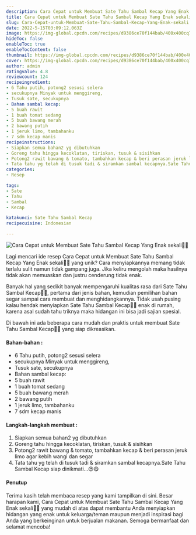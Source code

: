 ```yaml
---
description: Cara Cepat untuk Membuat Sate Tahu Sambal Kecap Yang Enak sekali"
title: Cara Cepat untuk Membuat Sate Tahu Sambal Kecap Yang Enak sekali
slug: Cara-Cepat-untuk-Membuat-Sate-Tahu-Sambal-Kecap-Yang-Enak-sekali
date: 2022-5-15T03:09:12.063Z
image: https://img-global.cpcdn.com/recipes/d9386ce70f144bab/400x400cq70/photo.jpg
hideToc: false
enableToc: true
enableTocContent: false
thumbnail: https://img-global.cpcdn.com/recipes/d9386ce70f144bab/400x400cq70/photo.jpg
cover: https://img-global.cpcdn.com/recipes/d9386ce70f144bab/400x400cq70/photo.jpg
author: admin
ratingvalue: 4.8
reviewcount: 124
recipeingredient:
- 6 Tahu putih, potong2 sesusi selera
- secukupnya Minyak untuk menggireng,
- Tusuk sate, secukupnya
- Bahan sambal kecap:
- 5 buah rawit
- 1 buah tomat sedang
- 5 buah bawang merah
- 2 bawang putih
- 1 jeruk limo, tambahanku
- 7 sdm kecap manis
recipeinstructions:
- Siapkan semua bahan2 yg dibutuhkan
- Goreng tahu hingga kecoklatan, tiriskan, tusuk & sisihkan
- Potong2 rawit bawang & tomato, tambahkan kecap & beri perasan jeruk limo agar kebih wangi dan segar
- Tata tahu yg telah di tusuk tadi & siramkan sambal kecapnya.Sate Tahu Sambal Kecap siap dinikmati...😍😋
categories:
- Resep

tags:
- Sate
- Tahu
- Sambal
- Kecap

katakunci: Sate Tahu Sambal Kecap
recipecuisine: Indonesian

---
```


![Cara Cepat untuk Membuat Sate Tahu Sambal Kecap Yang Enak sekali👩‍🍳](https://img-global.cpcdn.com/recipes/d9386ce70f144bab/400x400cq70/photo.jpg)

Lagi mencari ide resep Cara Cepat untuk Membuat Sate Tahu Sambal Kecap Yang Enak sekali👩‍🍳 yang unik? Cara menyiapkannya memang tidak terlalu sulit namun tidak gampang juga. Jika keliru mengolah maka hasilnya tidak akan memuaskan dan justru cenderung tidak enak.

Banyak hal yang sedikit banyak mempengaruhi kualitas rasa dari Sate Tahu Sambal Kecap👩‍🍳, pertama dari jenis bahan, kemudian pemilihan bahan segar sampai cara membuat dan menghidangkannya. Tidak usah pusing kalau hendak menyiapkan Sate Tahu Sambal Kecap👩‍🍳 enak di rumah, karena asal sudah tahu triknya maka hidangan ini bisa jadi sajian spesial.

Di bawah ini ada beberapa cara mudah dan praktis untuk membuat Sate Tahu Sambal Kecap👩‍🍳 yang siap dikreasikan.

<!--inarticleads1-->

#### Bahan-bahan :

- 6 Tahu putih, potong2 sesusi selera
- secukupnya Minyak untuk menggireng,
- Tusuk sate, secukupnya
- Bahan sambal kecap:
- 5 buah rawit
- 1 buah tomat sedang
- 5 buah bawang merah
- 2 bawang putih
- 1 jeruk limo, tambahanku
- 7 sdm kecap manis

<!--inarticleads2-->

#### Langkah-langkah membuat :

1. Siapkan semua bahan2 yg dibutuhkan
1. Goreng tahu hingga kecoklatan, tiriskan, tusuk & sisihkan
1. Potong2 rawit bawang & tomato, tambahkan kecap & beri perasan jeruk limo agar kebih wangi dan segar
1. Tata tahu yg telah di tusuk tadi & siramkan sambal kecapnya.Sate Tahu Sambal Kecap siap dinikmati...😍😋

#### Penutup

Terima kasih telah membaca resep yang kami tampilkan di sini. Besar harapan kami, Cara Cepat untuk Membuat Sate Tahu Sambal Kecap Yang Enak sekali👩‍🍳 yang mudah di atas dapat membantu Anda menyiapkan hidangan yang enak untuk keluarga/teman maupun menjadi inspirasi bagi Anda yang berkeinginan untuk berjualan makanan. Semoga bermanfaat dan selamat mencoba!